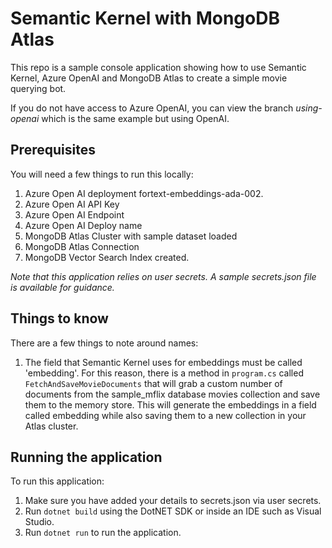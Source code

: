 # Semantic Kernel with MongoDB Atlas

This repo is a sample console application showing how to use Semantic Kernel, Azure OpenAI and MongoDB Atlas to create a simple movie querying bot.

If you do not have access to Azure OpenAI, you can view the branch *using-openai* which is the same example but using OpenAI.

## Prerequisites

You will need a few things to run this locally:

1. Azure Open AI deployment fortext-embeddings-ada-002.
2. Azure Open AI API Key
3. Azure Open AI Endpoint
4. Azure Open AI Deploy name
5. MongoDB Atlas Cluster with sample dataset loaded
6. MongoDB Atlas Connection
7. MongoDB Vector Search Index created.

  *Note that this application relies on user secrets. A sample secrets.json file is available for guidance.*


## Things to know

There are a few things to note around names:

1. The field that Semantic Kernel uses for embeddings must be called 'embedding'. For this reason, there is a method in ```program.cs``` called ```FetchAndSaveMovieDocuments``` that will grab a custom number of documents from the sample_mflix database movies collection and save them to the memory store. This will generate the embeddings in a field called embedding while also saving them to a new collection in your Atlas cluster.

## Running the application

To run this application:

1. Make sure you have added your details to secrets.json via user secrets.
2. Run ```dotnet build``` using the DotNET SDK or inside an IDE such as Visual Studio.
3. Run ```dotnet run``` to run the application.

